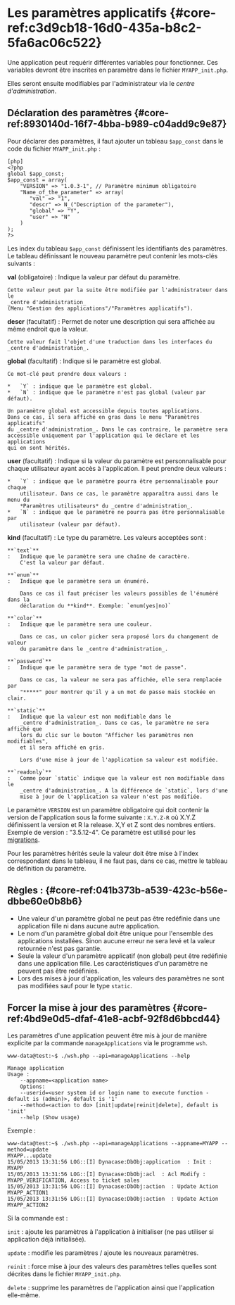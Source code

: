 # Les paramètres applicatifs {#core-ref:c3d9cb18-16d0-435a-b8c2-5fa6ac06c522}

Une application peut requérir différentes variables pour fonctionner.
Ces variables devront être inscrites en paramètre dans le fichier
`MYAPP_init.php`.

Elles seront ensuite modifiables par l'administrateur via le
*centre d'administration*.

## Déclaration des paramètres {#core-ref:8930140d-16f7-4bba-b989-c04add9c9e87}

Pour déclarer des paramètres, il faut ajouter un tableau `$app_const` dans le
code du fichier `MYAPP_init.php` :

    [php]
    <?php
    global $app_const;
    $app_const = array(
        "VERSION" => "1.0.3-1", // Paramètre minimum obligatoire
        "Name_of_the_parameter" => array(
           "val" => "1",
           "descr" => N_("Description of the parameter"),
           "global" => "Y",
           "user" => "N"
        )
    );
    ?>

Les index du tableau `$app_const` définissent les identifiants des paramètres.
Le tableau définissant le nouveau paramètre peut contenir les mots-clés
suivants :

**val** (obligatoire)
:   Indique la valeur par défaut du paramètre.
    
    Cette valeur peut par la suite être modifiée par l'administrateur dans le
    _centre d'administration_
    (Menu "Gestion des applications"/"Paramètres applicatifs").

**descr** (facultatif)
:   Permet de noter une description qui sera affichée au même endroit que la
    valeur.
    
    Cette valeur fait l'objet d'une traduction dans les interfaces du 
    _centre d'administration_.

**global** (facultatif)
:   Indique si le paramètre est global.
    
    Ce mot-clé peut prendre deux valeurs :
    
    *   `Y` : indique que le paramètre est global.
    *   `N` : indique que le paramètre n'est pas global (valeur par défaut).
    
    Un paramètre global est accessible depuis toutes applications.
    Dans ce cas, il sera affiché en gras dans le menu "Paramètres applicatifs"
    du _centre d'administration_. Dans le cas contraire, le paramètre sera 
    accessible uniquement par l'application qui le déclare et les applications
    qui en sont hérités.

**user** (facultatif)
:   Indique si la valeur du paramètre est personnalisable pour chaque
    utilisateur ayant accès à l'application. Il peut prendre deux valeurs :
    
    *   `Y` : indique que le paramètre pourra être personnalisable pour chaque
        utilisateur. Dans ce cas, le paramètre apparaîtra aussi dans le menu du
        *Paramètres utilisateurs* du _centre d'administration_.
    *   `N` : indique que le paramètre ne pourra pas être personnalisable par
        utilisateur (valeur par défaut).

**kind** (facultatif)
:   Le type du paramètre. Les valeurs acceptées sont :
    
    **`text`**
    :   Indique que le paramètre sera une chaîne de caractère.
        C'est la valeur par défaut.
    
    **`enum`**
    :   Indique que le paramètre sera un énuméré.
        
        Dans ce cas il faut préciser les valeurs possibles de l'énuméré dans la
        déclaration du **kind**. Exemple: `enum(yes|no)`
    
    **`color`**
    :   Indique que le paramètre sera une couleur.
        
        Dans ce cas, un color picker sera proposé lors du changement de valeur
        du paramètre dans le _centre d'administration_.
    
    **`password`**
    :   Indique que le paramètre sera de type "mot de passe".
        
        Dans ce cas, la valeur ne sera pas affichée, elle sera remplacée par
        "*****" pour montrer qu'il y a un mot de passe mais stockée en clair.
    
    **`static`**
    :   Indique que la valeur est non modifiable dans le
        _centre d'administration_. Dans ce cas, le paramètre ne sera affiché que
        lors du clic sur le bouton "Afficher les paramètres non modifiables",
        et il sera affiché en gris.
        
        Lors d'une mise à jour de l'application sa valeur est modifiée.
    
    **`readonly`**
    :   Comme pour `static` indique que la valeur est non modifiable dans le
        _centre d'administration_. A la différence de `static`, lors d'une
        mise à jour de l'application sa valeur n'est pas modifiée.

Le paramètre `VERSION` est un paramètre obligatoire qui doit contenir la version
de l'application sous la forme suivante : `X.Y.Z-R` où X.Y.Z définissent la
version et R la release. X,Y et Z sont des nombres entiers.
Exemple de version : "3.5.12-4". Ce paramètre est utilisé pour les
[migrations][migration_scripts].

Pour les paramètres hérités seule la valeur doit être mise à l'index
correspondant dans le tableau, il ne faut pas, dans ce cas, mettre le tableau de
définition du paramètre.

## Règles : {#core-ref:041b373b-a539-423c-b56e-dbbe60e0b8b6}
*   Une valeur d'un paramètre global ne peut pas être redéfinie dans une
    application fille ni dans aucune autre application.
*   Le nom d'un paramètre global doit être unique pour l'ensemble des
    applications installées. Sinon aucune erreur ne sera levé et la valeur
    retournée n'est pas garantie.
*   Seule la valeur d'un paramètre applicatif (non global) peut être redéfinie
    dans une application fille. Les caractéristiques d'un paramètre ne peuvent
    pas être redéfinies.
*   Lors des mises à jour d'application, les valeurs des paramètres ne sont
    pas modifiées sauf pour le type `static`.

## Forcer la mise à jour des paramètres {#core-ref:4bd9e0d5-dfaf-41e8-acbf-92f8d6bbcd44}

Les paramètres d'une application peuvent être mis à jour de manière explicite
par la commande `manageApplications` via le programme `wsh`.

    www-data@test:~$ ./wsh.php --api=manageApplications --help
    
    Manage application
    Usage :
        --appname=<application name>
        Options:
        --userid=<user system id or login name to execute function - default is (admin)>, default is '1'
        --method=<action to do> [init|update|reinit|delete], default is 'init'
        --help (Show usage) 

Exemple :

    www-data@test:~$ ./wsh.php --api=manageApplications --appname=MYAPP --method=update
    MYAPP...update
    15/05/2013 13:31:56 LOG::[I] Dynacase:DbObj:application  : Init : MYAPP
    15/05/2013 13:31:56 LOG::[I] Dynacase:DbObj:acl  : Acl Modify : MYAPP_VERIFICATION, Access to ticket sales
    15/05/2013 13:31:56 LOG::[I] Dynacase:DbObj:action  : Update Action MYAPP_ACTION1
    15/05/2013 13:31:56 LOG::[I] Dynacase:DbObj:action  : Update Action MYAPP_ACTION2


Si la commande est :

`init` 
:   ajoute les paramètres à l'application à initialiser
    (ne pas utiliser si application déjà initialisée).

`update` 
:   modifie les paramètres / ajoute les nouveaux paramètres.

`reinit`
:   force mise à jour des valeurs des paramètres telles quelles sont décrites
    dans le fichier `MYAPP_init.php`.

`delete`
:   supprime les paramètres de l'application ainsi que l'application elle-même.

<!-- links -->
[migration_scripts]: #core-ref:4ccad856-cc9e-471a-9669-d3d4cc65059f
